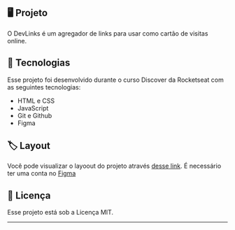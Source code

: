 ## 🖥 Projeto

O DevLinks é um agregador de links para usar como cartão de visitas online.

## 🚀 Tecnologias

Esse projeto foi desenvolvido durante o curso Discover da Rocketseat com as seguintes tecnologias:

- HTML e CSS
- JavaScript
- Git e Github
- Figma

## 🏷 Layout

Você pode visualizar o layoout do projeto através
[desse link](<https://www.figma.com/file/nOda5hmPOY1Ng1WfHU3pJI/DevLinks-%E2%80%A2-Projeto-Discover-(Community)?type=design&node-id=1437-256&t=jFXCM1chjLPvulpT-0>).
É necessário ter uma conta no [Figma](https://www.figma.com)

## :memo: Licença

Esse projeto está sob a Licença MIT.

---
